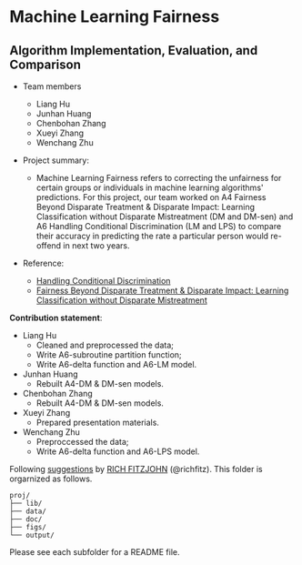 # Machine Learning Fairness

## Algorithm Implementation, Evaluation, and Comparison

+ Team members
	+ Liang Hu
	+ Junhan Huang
	+ Chenbohan Zhang
	+ Xueyi Zhang
	+ Wenchang Zhu

+ Project summary:
  + Machine Learning Fairness refers to correcting the unfairness for certain groups or individuals in machine learning algorithms' predictions. For this project, our team worked on A4 Fairness Beyond Disparate Treatment & Disparate Impact: Learning Classification without Disparate Mistreatment (DM and DM-sen) and A6 Handling Conditional Discrimination (LM and LPS) to compare their accuracy in predicting the rate a particular person would re-offend in next two years.
 
+ Reference:
  +  [Handling Conditional Discrimination](https://www.researchgate.net/publication/220766841_Handling_Conditional_Discrimination)
  +  [Fairness Beyond Disparate Treatment & Disparate Impact: Learning Classification without Disparate Mistreatment](https://www.researchgate.net/publication/315871857_Fairness_Beyond_Disparate_Treatment_Disparate_Impact_Learning_Classification_without_Disparate_Mistreatment)
	

**Contribution statement**:
+ Liang Hu
	+  Cleaned and preprocessed the data;
	+  Write A6-subroutine partition function;
	+  Write A6-delta function and A6-LM model.
+ Junhan Huang
 	+ Rebuilt A4-DM & DM-sen models.
+ Chenbohan Zhang
	+ Rebuilt A4-DM & DM-sen models.
+ Xueyi Zhang
	+ Prepared presentation materials.
+ Wenchang Zhu
	+ Preproccessed the data;
	+ Write A6-delta function and A6-LPS model.

Following [suggestions](http://nicercode.github.io/blog/2013-04-05-projects/) by [RICH FITZJOHN](http://nicercode.github.io/about/#Team) (@richfitz). This folder is orgarnized as follows.

```
proj/
├── lib/
├── data/
├── doc/
├── figs/
└── output/
```

Please see each subfolder for a README file.
